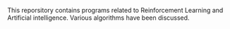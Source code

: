 This reporsitory contains programs related to Reinforcement Learning and Artificial intelligence. Various algorithms have been discussed.

